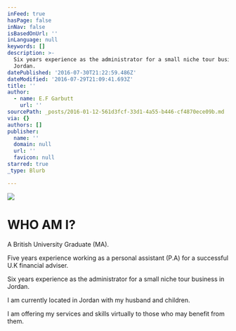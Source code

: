 ```yaml
---
inFeed: true
hasPage: false
inNav: false
isBasedOnUrl: ''
inLanguage: null
keywords: []
description: >-
  Six years experience as the administrator for a small niche tour business in
  Jordan. 
datePublished: '2016-07-30T21:22:59.486Z'
dateModified: '2016-07-29T21:09:41.693Z'
title: ''
author:
  - name: E.F Garbutt
    url: ''
sourcePath: _posts/2016-01-12-561d3fcf-33d1-4a55-b446-cf4870ece09b.md
via: {}
authors: []
publisher:
  name: ''
  domain: null
  url: ''
  favicon: null
starred: true
_type: Blurb

---
```

![](https://s3-us-west-2.amazonaws.com/the-grid-img/p/ce402d1de8f7495c849759402fd5f0ff16f93194.jpg)

# WHO AM I?

A British University Graduate (MA). 

Five years experience working as a personal assistant (P.A) for a successful U.K financial adviser.

Six years experience as the administrator for a small niche tour business in Jordan. 

I am currently located in Jordan with my husband and children. 

I am offering my services and skills virtually to those who may benefit from them.